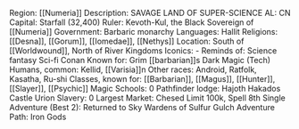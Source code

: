 Region: [[Numeria]]
Description: SAVAGE LAND OF 
SUPER-SCIENCE
AL: CN
Capital: Starfall 
(32,400)
Ruler: Kevoth-Kul, the 
Black Sovereign of [[Numeria]]
Government: Barbaric monarchy
Languages: Hallit
Religions: [[Desna]], [[Gorum]], [[Iomedae]], [[Nethys]]
Location: South of [[Worldwound]], 
North of River Kingdoms
Iconics: -
Reminds of: Science fantasy
Sci-fi Conan
Known for: Grim [[barbarian]]s
Dark Magic (Tech)
Humans, common: Kellid, [[Varisia]]n
Other races: Android, Ratfolk, Kasatha, Ru-shi
Classes, known for: [[Barbarian]], [[Magus]], [[Hunter]], [[Slayer]], [[Psychic]]
Magic Schools: 0
Pathfinder lodge: Hajoth Hakados
Castle Urion
Slavery: 0
Largest Market: Chesed
Limit 100k, Spell 8th
Single Adventure (Best 2): Returned to Sky
Wardens of Sulfur Gulch
Adventure Path: Iron Gods
